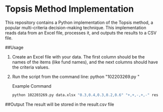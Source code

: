 # Topsis Method Implementation

This repository contains a Python implementation of the Topsis method, a popular multi-criteria decision-making technique. This implementation reads data from an Excel file, processes it, and outputs the results to a CSV file.

##Usage
1. Create an Excel file with your data. The first column should be the names of the items (like fund names), and the next columns should have the criteria values.
2. Run the script from the command line:
   python "102203269.py <InputDataFile> <Weights> <Impacts> <ResultFileName>"

   Example Command
   ```bash
   python 102203269.py data.xlsx "0.3,0.4,0.3,0.2,0.6" "+,+,-,+,-" results.csv

##Output
The result will be stored in the result.csv file

